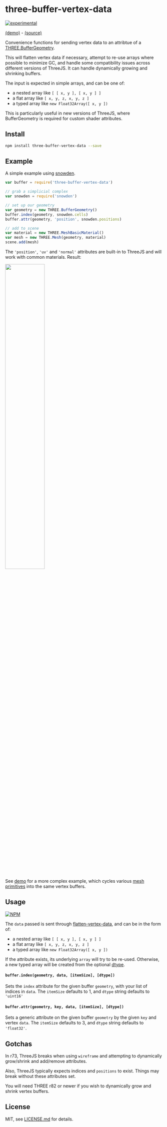 # three-buffer-vertex-data

[![experimental](http://badges.github.io/stability-badges/dist/experimental.svg)](http://github.com/badges/stability-badges)

[(demo)](http://jam3.github.io/three-buffer-vertex-data/) - [(source)](./demo/index.js)

Convenience functions for sending vertex data to an attribtue of a [THREE.BufferGeometry](http://threejs.org/docs/#Reference/Core/BufferGeometry).

This will flatten vertex data if necessary, attempt to re-use arrays where possible to minimize GC, and handle some compatibility issues across different versions of ThreeJS. It can handle dynamically growing and shrinking buffers.

The input is expected in simple arrays, and can be one of:

- a nested array like `[ [ x, y ], [ x, y ] ]`
- a flat array like `[ x, y, z, x, y, z ]`
- a typed array like `new Float32Array([ x, y ])`

This is particularly useful in new versions of ThreeJS, where BufferGeometry is required for custom shader attributes.

## Install

```sh
npm install three-buffer-vertex-data --save
```

## Example

A simple example using [snowden](https://github.com/stackgl/snowden).

```js
var buffer = require('three-buffer-vertex-data')

// grab a simplicial complex
var snowden = require('snowden')

// set up our geometry
var geometry = new THREE.BufferGeometry()
buffer.index(geometry, snowden.cells)
buffer.attr(geometry, 'position', snowden.positions)

// add to scene
var material = new THREE.MeshBasicMaterial()
var mesh = new THREE.Mesh(geometry, material)
scene.add(mesh)
```

The `'position'`, `'uv'` and `'normal'` attributes are built-in to ThreeJS and will work with common materials. Result:

<img src="http://i.imgur.com/LdHk4xB.png" width="50%" />

See [demo](./demo/index.js) for a more complex example, which cycles various [mesh primitives](https://github.com/glo-js/mesh-primitives) into the same vertex buffers.

## Usage

[![NPM](https://nodei.co/npm/three-buffer-vertex-data.png)](https://www.npmjs.com/package/three-buffer-vertex-data)

The `data` passed is sent through [flatten-vertex-data](https://github.com/glo-js/flatten-vertex-data), and can be in the form of:

- a nested array like `[ [ x, y ], [ x, y ] ]`
- a flat array like `[ x, y, z, x, y, z ]`
- a typed array like `new Float32Array([ x, y ])`

If the attribute exists, its underlying `array` will try to be re-used. Otherwise, a new typed array will be created from the optional [dtype](https://www.npmjs.com/package/dtype).

#### `buffer.index(geometry, data, [itemSize], [dtype])`

Sets the `index` attribute for the given buffer `geometry`, with your list of indices in `data`. The `itemSize` defaults to 1, and `dtype` string defaults to `'uint16'`

#### `buffer.attr(geometry, key, data, [itemSize], [dtype])`

Sets a generic attribute on the given buffer `geometry` by the given `key` and vertex `data`. The `itemSize` defaults to 3, and `dtype` string defaults to `'float32'`.

## Gotchas

In r73, ThreeJS breaks when using `wireframe` and attempting to dynamically grow/shrink and add/remove attributes.

Also, ThreeJS typically expects indices and `positions` to exist. Things may break without these attributes set. 

You will need THREE r82 or newer if you wish to dynamically grow and shrink vertex buffers.

## License

MIT, see [LICENSE.md](http://github.com/Jam3/three-buffer-vertex-data/blob/master/LICENSE.md) for details.
